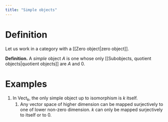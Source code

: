 ```yaml
---
title: "Simple objects"
---
```


# Definition
Let us work in a category with a [[Zero object|zero object]].

**Definition.** A *simple* object $A$ is one whose only [[Subobjects, quotient objects|quotient objects]] are $A$ and $0$.

# Examples
1. In $\text{Vect}_k$, the only simple object up to isomorphism is $k$ itself. 
	1. Any vector space of higher dimension can be mapped surjectively to one of lower non-zero dimension. $k$ can only be mapped surjectively to itself or to 0.
